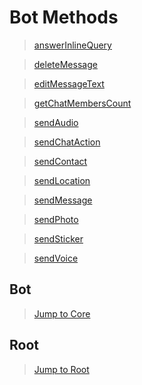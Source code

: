 # Bot Methods

>[answerInlineQuery](answerInlineQuery.php)

>[deleteMessage](deletemessage.php)

>[editMessageText](editMessageText.php)

>[getChatMembersCount](getChatMembersCount.php)

>[sendAudio](sendAudio.php)

>[sendChatAction](sendChatAction.php)

>[sendContact](sendContact.php)

>[sendLocation](sendLocation.php)

>[sendMessage](sendMessage.php)

>[sendPhoto](sendPhoto.php)

>[sendSticker](sendSticker.php)

>[sendVoice](sendVoice.php)

## Bot
>[Jump to Core](/Core)
## Root
>[Jump to Root](../../../)
